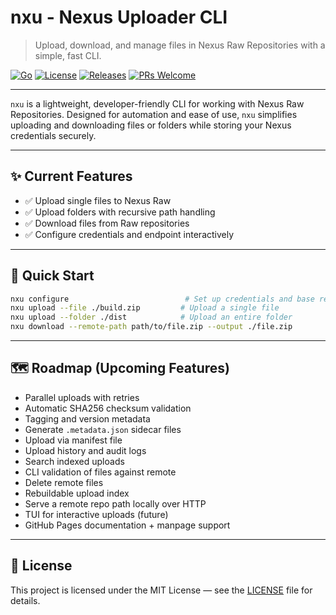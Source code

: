 # nxu - Nexus Uploader CLI

> Upload, download, and manage files in Nexus Raw Repositories with a simple, fast CLI.

[![Go](https://img.shields.io/badge/built%20with-Go-blue?logo=go)](https://golang.org)
[![License](https://img.shields.io/github/license/yourname/nxu)](LICENSE)
[![Releases](https://img.shields.io/github/v/release/yourname/nxu)](https://github.com/yourname/nxu/releases)
[![PRs Welcome](https://img.shields.io/badge/PRs-welcome-brightgreen)](CONTRIBUTING.md)

---

`nxu` is a lightweight, developer-friendly CLI for working with Nexus Raw Repositories. Designed for automation and ease of use, `nxu` simplifies uploading and downloading files or folders while storing your Nexus credentials securely.

---

## ✨ Current Features

- ✅ Upload single files to Nexus Raw
- ✅ Upload folders with recursive path handling
- ✅ Download files from Raw repositories
- ✅ Configure credentials and endpoint interactively

---

## 🚀 Quick Start

```bash
nxu configure                          # Set up credentials and base repo URL
nxu upload --file ./build.zip         # Upload a single file
nxu upload --folder ./dist            # Upload an entire folder
nxu download --remote-path path/to/file.zip --output ./file.zip
```

---

## 🗺️ Roadmap (Upcoming Features)

- Parallel uploads with retries
- Automatic SHA256 checksum validation
- Tagging and version metadata
- Generate `.metadata.json` sidecar files
- Upload via manifest file
- Upload history and audit logs
- Search indexed uploads
- CLI validation of files against remote
- Delete remote files
- Rebuildable upload index
- Serve a remote repo path locally over HTTP
- TUI for interactive uploads (future)
- GitHub Pages documentation + manpage support

---

## 📄 License

This project is licensed under the MIT License — see the [LICENSE](LICENSE) file for details.
